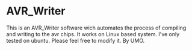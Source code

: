 # AVR_Writer

This is an AVR_Writer software wich automates the process of compiling and writing to the avr chips.
It works on Linux based system.
I've only tested on ubuntu.
Please feel free to modify it.
By UMO.
